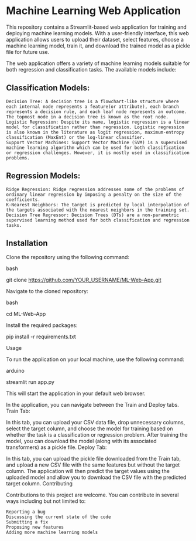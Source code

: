 # Machine Learning Web Application

This repository contains a Streamlit-based web application for training and deploying machine learning models. With a user-friendly interface, this web application allows users to upload their dataset, select features, choose a machine learning model, train it, and download the trained model as a pickle file for future use.

The web application offers a variety of machine learning models suitable for both regression and classification tasks. The available models include:
## Classification Models:

    Decision Tree: A decision tree is a flowchart-like structure where each internal node represents a feature(or attribute), each branch represents a decision rule, and each leaf node represents an outcome. The topmost node in a decision tree is known as the root node.
    Logistic Regression: Despite its name, logistic regression is a linear model for classification rather than regression. Logistic regression is also known in the literature as logit regression, maximum-entropy classification (MaxEnt) or the log-linear classifier.
    Support Vector Machines: Support Vector Machine (SVM) is a supervised machine learning algorithm which can be used for both classification or regression challenges. However, it is mostly used in classification problems.

## Regression Models:

    Ridge Regression: Ridge regression addresses some of the problems of ordinary linear regression by imposing a penalty on the size of the coefficients.
    K-Nearest Neighbors: The target is predicted by local interpolation of the targets associated with the nearest neighbors in the training set.
    Decision Tree Regressor: Decision Trees (DTs) are a non-parametric supervised learning method used for both classification and regression tasks.

## Installation

Clone the repository using the following command:

bash

git clone https://github.com/YOUR_USERNAME/ML-Web-App.git

Navigate to the cloned repository:

bash

cd ML-Web-App

Install the required packages:

pip install -r requirements.txt

Usage

To run the application on your local machine, use the following command:

arduino

streamlit run app.py

This will start the application in your default web browser.

In the application, you can navigate between the Train and Deploy tabs.
Train Tab:

In this tab, you can upload your CSV data file, drop unnecessary columns, select the target column, and choose the model for training based on whether the task is a classification or regression problem. After training the model, you can download the model (along with its associated transformers) as a pickle file.
Deploy Tab:

In this tab, you can upload the pickle file downloaded from the Train tab, and upload a new CSV file with the same features but without the target column. The application will then predict the target values using the uploaded model and allow you to download the CSV file with the predicted target column.
Contributing

Contributions to this project are welcome. You can contribute in several ways including but not limited to:

    Reporting a bug
    Discussing the current state of the code
    Submitting a fix
    Proposing new features
    Adding more machine learning models
